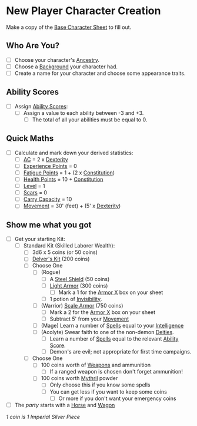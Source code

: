 # New Player Character Creation
Make a copy of the [Base Character Sheet](Characters/Base%20Character%20Sheet.md) to fill out.
## Who Are You?
- [ ] Choose your character's [Ancestry](../Player%20Characters/Ancenstries/Ancestry.md).
- [ ] Choose a [Background](../Player%20Characters/Backgrounds.md) your character had.
- [ ] Create a name for your character and choose some appearance traits.
## Ability Scores
- [ ] Assign [Ability Scores](../Player%20Characters/Chosen%20Statistics/Ability%20Scores.md):
	- [ ] Assign a value to each ability between -3 and +3. 
		- [ ] The total of all your abilities must be equal to 0.
## Quick Maths
- [ ] Calculate and mark down your derived statistics:
	- [ ] [AC](../Player%20Characters/Derived%20Statistics/Armor%20Class.md) = 2 x [Dexterity](../Player%20Characters/Chosen%20Statistics/Dexterity.md)
	- [ ] [Experience Points](../Player%20Characters/Derived%20Statistics/Experience%20Points.md) = 0
	- [ ] [Fatigue Points](../Player%20Characters/Derived%20Statistics/Fatigue%20Points.md) = 1 + (2 x [Constitution](../Player%20Characters/Chosen%20Statistics/Constitution.md))
	- [ ] [Health Points](../Player%20Characters/Derived%20Statistics/Health%20Points.md) = 10 + [Constitution](../Player%20Characters/Chosen%20Statistics/Constitution.md)
	- [ ] [Level](../Player%20Characters/Derived%20Statistics/Level.md) = 1
	- [ ] [Scars](../Player%20Characters/Derived%20Statistics/Scars.md) = 0
	- [ ] [Carry Capacity](../Player%20Characters/Derived%20Statistics/Carry%20Capacity.md) = 10
	- [ ] [Movement](../Game%20Procedures/Movement.md) = 30' (feet) + (5' x [Dexterity](../Player%20Characters/Chosen%20Statistics/Dexterity.md))
## Show me what you got
- [ ] Get your starting Kit:
	- [ ] Standard Kit (Skilled Laborer Wealth):
		- [ ] 3d6 x 5 coins (or 50 coins)
		- [ ] [Delver's Kit](../Items/Equipment/Delver's%20Kit.md) (200 coins)
		- [ ] Choose One
			- [ ] (Rogue) 
				- [ ] A [Steel Shield](../Items/Equipment/Individual%20Item%20Cards/Armors/Mundane%20Armors/Steel%20Shield.md) (50 coins)
				- [ ] [Light Armor](../Items/Equipment/Individual%20Item%20Cards/Armors/Mundane%20Armors/Light%20Armor.md) (300 coins)
					- [ ] Mark a 1 for the [Armor X](../Items/Equipment/Individual%20Item%20Cards/Armors/Armor%20Properties/Armor%20X%20Property.md) box on your sheet
				- [ ] 1 potion of [Invisibility](../Magic/Spells/Mythril%20Spells/Level%202/Invisibility.md).
			- [ ] (Warrior) [Scale Armor](../Items/Equipment/Individual%20Item%20Cards/Armors/Mundane%20Armors/Scale%20Armor.md) (750 coins)
				- [ ] Mark a 2 for the [Armor X](../Items/Equipment/Individual%20Item%20Cards/Armors/Armor%20Properties/Armor%20X%20Property.md) box on your sheet
				- [ ] Subtract 5' from your [Movement](../Game%20Procedures/Movement.md)
			- [ ] (Mage) Learn a number of [Spells](../Magic/Spells.md) equal to your [Intelligence](../Player%20Characters/Chosen%20Statistics/Intelligence.md)
			- [ ] (Acolyte) Swear faith to one of the non-demon [Deities](../Magic/Spells/Deities/Deities.md).
				- [ ] Learn a number of [Spells](../Magic/Spells.md) equal to the relevant [Ability Score](../Player%20Characters/Chosen%20Statistics/Ability%20Scores.md). 
				- [ ] Demon's are evil; not appropriate for first time campaigns.
		- [ ] Choose One
			- [ ] 100 coins worth of [Weapons](../Items/Equipment/Weapons.md) and ammunition
				- [ ] If a ranged weapon is chosen don't forget ammunition!
			- [ ] 100 coins worth [Mythril](../Magic/Mythril.md) powder
				- [ ] Only choose this if you know some spells
				- [ ] You can get less if you want to keep some coins
					- [ ] Or more if you don't want your emergency coins
- [ ] The *party* starts with a [Horse](../Items/Equipment/Individual%20Item%20Cards/Gear/250%20Coins/Horse,%20Draft.md) and [Wagon](../Items/Equipment/Individual%20Item%20Cards/Gear/250%20Coins/Wagon.md)

*1 coin is 1 Imperial Silver Piece*